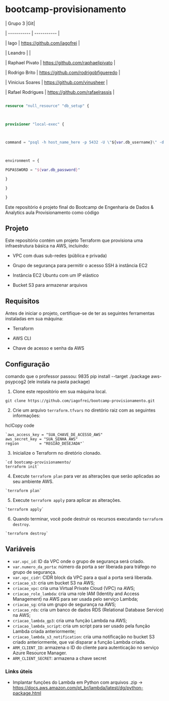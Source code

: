 # bootcamp-provisionamento

  

| Grupo 3 |Git|

| ----------- | ----------- |

| Iago | https://github.com/iagofrei |

| Leandro | |

| Raphael Pivato | https://github.com/raphaeljpivato |

| Rodrigo Brito | https://github.com/rodrigobfigueredo |

| Vinicius Soares | https://github.com/vinusheer |

| Rafael Rodrigues | https://github.com/rafaelrassis |

  
  

```terraform

resource "null_resource" "db_setup" {

  

provisioner "local-exec" {

  

command = "psql -h host_name_here -p 5432 -U \"${var.db_username}\" -d database_name_here -f \"path-to-file-with-sql-commands\""

  

environment = {

PGPASSWORD = "${var.db_password}"

}

}

}

```
  

Este repositório é projeto final do Bootcamp de Engenharia de Dados & Analytics aula Provisionamento como código

  

## Projeto

Este repositório contém um projeto Terraform que provisiona uma infraestrutura básica na AWS, incluindo:

  

+ VPC com duas sub-redes (pública e privada)

+ Grupo de segurança para permitir o acesso SSH à instância EC2

+ Instância EC2 Ubuntu com um IP elástico

+ Bucket S3 para armazenar arquivos

  

## Requisitos

Antes de iniciar o projeto, certifique-se de ter as seguintes ferramentas instaladas em sua máquina:

  

+ Terraform

+ AWS CLI

+ Chave de acesso e senha da AWS

  

## Configuração

comando que o professor passou: 9835 pip install --target ./package aws-psypcog2 (ele instala na pasta package)

1.  Clone este repositório em sua máquina local.

  
```
git clone https://github.com/iagofrei/bootcamp-provisionamento.git
```

2.  Crie um arquivo `terraform.tfvars` no diretório raiz com as seguintes informações:

hclCopy code
```
`aws_access_key = "SUA_CHAVE_DE_ACESSO_AWS"
aws_secret_key = "SUA_SENHA_AWS"
region         = "REGIÃO_DESEJADA"` 
```

3.  Inicialize o Terraform no diretório clonado.

```
`cd bootcamp-provisionamento/
terraform init` 
```

4.  Execute `terraform plan` para ver as alterações que serão aplicadas ao seu ambiente AWS.
```
`terraform plan` 
```
5.  Execute `terraform apply` para aplicar as alterações.
```
`terraform apply` 
```
6.  Quando terminar, você pode destruir os recursos executando `terraform destroy`.
```
`terraform destroy`
```
## Variáveis

-   `var.vpc_id`: ID da VPC onde o grupo de segurança será criado.
-   `var.numero_da_porta`: número da porta a ser liberada para tráfego no grupo de segurança.
-   `var.vpc_cidr`: CIDR block da VPC para a qual a porta será liberada.
-   `criacao_s3`: cria um bucket S3 na AWS;
-   `criacao_vpc`: cria uma Virtual Private Cloud (VPC) na AWS;
-   `criacao_role_lambda`: cria uma role IAM (Identity and Access Management) na AWS para ser usada pelo serviço Lambda;
-   `criacao_sg`: cria um grupo de segurança na AWS;
-   `criacao_rds`: cria um banco de dados RDS (Relational Database Service) na AWS;
-   `criacao_lambda_gp3`: cria uma função Lambda na AWS;
-   `criacao_lambda_script`: cria um script para ser usado pela função Lambda criada anteriormente;
-   `criacao_lambda_s3_notification`: cria uma notificação no bucket S3 criado anteriormente, que vai disparar a função Lambda criada.
-   `ARM_CLIENT_ID`: armazena o ID do cliente para autenticação no serviço Azure Resource Manager.
-   `ARM_CLIENT_SECRET`: armazena a chave secret


### Links úteis

- Implantar funções do Lambda em Python com arquivos .zip -> https://docs.aws.amazon.com/pt_br/lambda/latest/dg/python-package.html

  
  


  